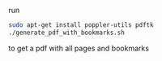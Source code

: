 run
```bash
sudo apt-get install poppler-utils pdftk
./generate_pdf_with_bookmarks.sh
```
to get a pdf with all pages and bookmarks
